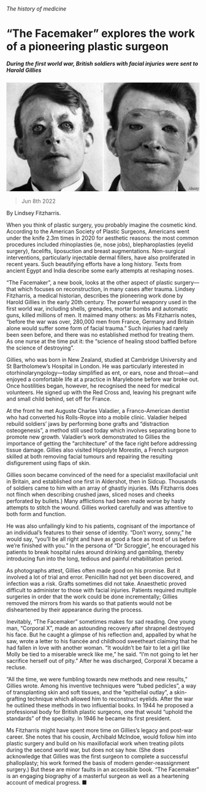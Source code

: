 ###### The history of medicine

# “The Facemaker” explores the work of a pioneering plastic surgeon 

##### During the first world war, British soldiers with facial injuries were sent to Harold Gillies 

![image](images/20220611_CUP504.jpg) 

> Jun 8th 2022 

By Lindsey Fitzharris. 

When you think of plastic surgery, you probably imagine the cosmetic kind. According to the American Society of Plastic Surgeons, Americans went under the knife 2.3m times in 2020 for aesthetic reasons: the most common procedures included rhinoplasties (ie, nose jobs), blepharoplasties (eyelid surgery), facelifts, liposuction and breast augmentations. Non-surgical interventions, particularly injectable dermal fillers, have also proliferated in recent years. Such beautifying efforts have a long history. Texts from ancient Egypt and India describe some early attempts at reshaping noses.

“The Facemaker”, a new book, looks at the other aspect of plastic surgery—that which focuses on reconstruction, in many cases after trauma. Lindsey Fitzharris, a medical historian, describes the pioneering work done by Harold Gillies in the early 20th century. The powerful weaponry used in the first world war, including shells, grenades, mortar bombs and automatic guns, killed millions of men. It maimed many others: as Ms Fitzharris notes, “before the war was over, 280,000 men from France, Germany and Britain alone would suffer some form of facial trauma.” Such injuries had rarely been seen before, and there was no established method for treating them. As one nurse at the time put it: the “science of healing stood baffled before the science of destroying”.

Gillies, who was born in New Zealand, studied at Cambridge University and St Bartholomew’s Hospital in London. He was particularly interested in otorhinolaryngology—today simplified as ent, or ears, nose and throat—and enjoyed a comfortable life at a practice in Marylebone before war broke out. Once hostilities began, however, he recognised the need for medical volunteers. He signed up with the Red Cross and, leaving his pregnant wife and small child behind, set off for France. 

At the front he met Auguste Charles Valadier, a Franco-American dentist who had converted his Rolls-Royce into a mobile clinic. Valadier helped rebuild soldiers’ jaws by performing bone grafts and “distraction osteogenesis”, a method still used today which involves separating bone to promote new growth. Valadier’s work demonstrated to Gillies the importance of getting the “architecture” of the face right before addressing tissue damage. Gillies also visited Hippolyte Morestin, a French surgeon skilled at both removing facial tumours and repairing the resulting disfigurement using flaps of skin.

Gillies soon became convinced of the need for a specialist maxillofacial unit in Britain, and established one first in Aldershot, then in Sidcup. Thousands of soldiers came to him with an array of ghastly injuries. (Ms Fitzharris does not flinch when describing crushed jaws, sliced noses and cheeks perforated by bullets.) Many afflictions had been made worse by hasty attempts to stitch the wound. Gillies worked carefully and was attentive to both form and function. 

He was also unfailingly kind to his patients, cognisant of the importance of an individual’s features to their sense of identity. “Don’t worry, sonny,” he would say, “you’ll be all right and have as good a face as most of us before we’re finished with you.” In the persona of “Dr Scroggie”, he encouraged his patients to break hospital rules around drinking and gambling, thereby introducing fun into the long, tedious and painful rehabilitation period.

As photographs attest, Gillies often made good on his promise. But it involved a lot of trial and error. Penicillin had not yet been discovered, and infection was a risk. Grafts sometimes did not take. Anaesthetic proved difficult to administer to those with facial injuries. Patients required multiple surgeries in order that the work could be done incrementally; Gillies removed the mirrors from his wards so that patients would not be disheartened by their appearance during the process. 

Inevitably, “The Facemaker” sometimes makes for sad reading. One young man, “Corporal X”, made an astounding recovery after shrapnel destroyed his face. But he caught a glimpse of his reflection and, appalled by what he saw, wrote a letter to his fiancée and childhood sweetheart claiming that he had fallen in love with another woman. “It wouldn’t be fair to let a girl like Molly be tied to a miserable wreck like me,” he said. “I’m not going to let her sacrifice herself out of pity.” After he was discharged, Corporal X became a recluse.

“All the time, we were fumbling towards new methods and new results,” Gillies wrote. Among his inventive techniques were “tubed pedicles”, a way of transplanting skin and soft tissues, and the “epithelial outlay”, a skin-grafting technique which allowed him to reconstruct eyelids. After the war he outlined these methods in two influential books. In 1944 he proposed a professional body for British plastic surgeons, one that would “uphold the standards” of the specialty. In 1946 he became its first president.

Ms Fitzharris might have spent more time on Gillies’s legacy and post-war career. She notes that his cousin, Archibald McIndoe, would follow him into plastic surgery and build on his maxillofacial work when treating pilots during the second world war, but does not say how. (She does acknowledge that Gillies was the first surgeon to complete a successful phalloplasty; his work formed the basis of modern gender-reassignment surgery.) But these are minor faults in an accessible book. “The Facemaker” is an engaging biography of a masterful surgeon as well as a heartening account of medical progress. ■

